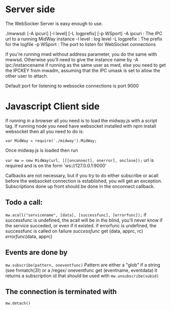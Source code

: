 

Server side
===========

The WebSocker Server  is easy enough to use. 

./mwwsd: [-A ipcuri] [-l level] [-L logprefix]  [-p WSport] 
-A ipcuri    : The IPC url to a running MidWay instance
-l level     : log level
-L logprefix : The prefix for the logfile
-p WSport    : The port to listen for WebSocket connections


if you're running mwd without address parameter, you do the same with mwwsd.
Otherwise you'll need to give the instance name by -A ipc:/instancename
if running as the same user as mwd, else you need to get the IPCKEY
from mwadm, assuming that the IPC umask is set to allow the other user to
attach.

Default port for listening to websocke connections is port 9000



Javascript Client side
======================

If running in a browser all you need is to load the midway.js with a script tag.
If running node you need have websocket installed with
npm install websocket 
then all you need to do is:

`var MidWay = require('./midway').MidWay;`


Once midway.js is loaded then run

`var mw = new MidWay(url, [[[onconnect], onerror], onclose]);`
url is required and is on the form 'ws://127.0.0.1:9000'

Callbacks are not necessary, but if you try to do either subscribe or acall
before the websocket connection is established, you will get an exception.
Subscriptions done up front should be done in the onconnect callback.

## Todo a call:
`mw.acall("servicename", [data], [successfunc], [errorfunc]);`
if successfunc is undefined, the acall will be in the blind, you'll never
know if the service succeded, or even if it existed.
if errorfunc is undefined, the successfunc is called on failure
_successfunc_ get (data, apprc, rc)
_errorfunc_(data, apprc)

## Events are done by
`mw.subscribe(pattern, oneventfunc)`
Pattern are either a "glob" if a string (see fnmatch(3)) or a /regex/
oneventfunc get (eventname, eventdata)
it returns a subscription id that should be used with
`mw.unsubscribe(subid)`

## The connection is terminated with
`mw.detach()`

